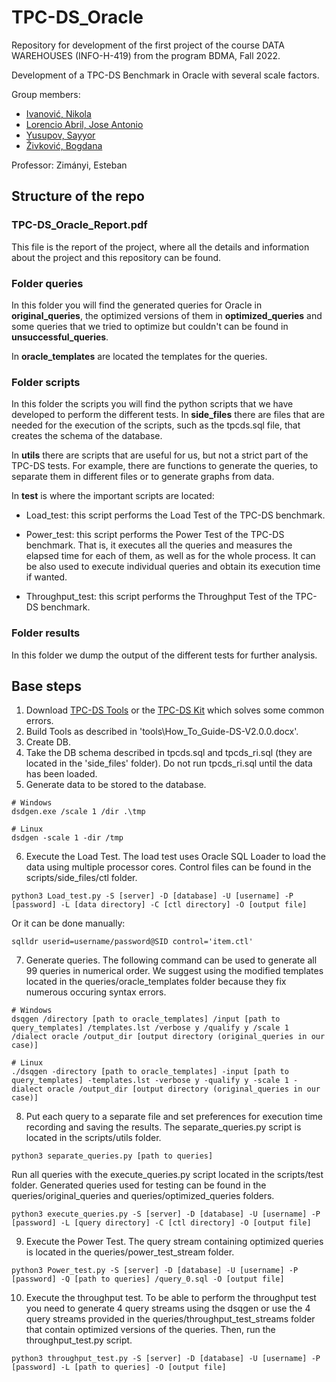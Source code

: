 # TPC-DS_Oracle
Repository for development of the first project of the course DATA WAREHOUSES (INFO-H-419) from the program BDMA, Fall 2022.

Development of a TPC-DS Benchmark in Oracle with several scale factors.

Group members:
- [Ivanović, Nikola](https://github.com/ivanovicnikola)
- [Lorencio Abril, Jose Antonio](https://github.com/Lorenc1o)
- [Yusupov, Sayyor](https://github.com/SYusupov)
- [Živković, Bogdana](https://github.com/zivkovicbogdana)

Professor: Zimányi, Esteban

## Structure of the repo

### TPC-DS_Oracle_Report.pdf
This file is the report of the project, where all the details and information about the project and this repository can be found.

### Folder queries
In this folder you will find the generated queries for Oracle in **original_queries**, the optimized versions of them in **optimized_queries** and some queries that we tried to optimize but couldn't can be found in **unsuccessful_queries**.

In **oracle_templates** are located the templates for the queries.

### Folder scripts
In this folder the scripts you will find the python scripts that we have developed to perform the different tests. In **side_files** there are files that are needed for the execution of the scripts, such as the tpcds.sql file, that creates the schema of the database.

In **utils** there are scripts that are useful for us, but not a strict part of the TPC-DS tests. For example, there are functions to generate the queries, to separate them in different files or to generate graphs from data.

In **test** is where the important scripts are located:

- Load_test: this script performs the Load Test of the TPC-DS benchmark.

- Power_test: this script performs the Power Test of the TPC-DS benchmark. That is, it executes all the queries and measures the elapsed time for each of them, as well as for the whole process. It can be also used to execute individual queries and obtain its execution time if wanted.

- Throughput_test: this script performs the Throughput Test of the TPC-DS benchmark. 

### Folder results
In this folder we dump the output of the different tests for further analysis.

## Base steps
  1. Download [TPC-DS Tools](https://www.tpc.org/tpc_documents_current_versions/current_specifications5.asp) or the [TPC-DS Kit](https://github.com/gregrahn/tpcds-kit) which solves some common errors.
  2. Build Tools as described in 'tools\How_To_Guide-DS-V2.0.0.docx'.
  3. Create DB.
  4. Take the DB schema described in tpcds.sql and tpcds_ri.sql (they are located in the 'side_files' folder). Do not run tpcds_ri.sql until the data has been loaded.
  5. Generate data to be stored to the database.
  
    # Windows
    dsdgen.exe /scale 1 /dir .\tmp
    
    # Linux
    dsdgen -scale 1 -dir /tmp
    
  6. Execute the Load Test. The load test uses Oracle SQL Loader to load the data using multiple processor cores. Control files can be found in the scripts/side_files/ctl folder.
  
    python3 Load_test.py -S [server] -D [database] -U [username] -P [password] -L [data directory] -C [ctl directory] -O [output file]

Or it can be done manually:

    sqlldr userid=username/password@SID control='item.ctl'
    
  7. Generate queries. The following command can be used to generate all 99 queries in numerical order. We suggest using the modified templates located in the queries/oracle_templates folder because they fix numerous occuring syntax errors.
  
    # Windows
    dsqgen /directory [path to oracle_templates] /input [path to query_templates] /templates.lst /verbose y /qualify y /scale 1 /dialect oracle /output_dir [output directory (original_queries in our case)]
    
    # Linux
    ./dsqgen -directory [path to oracle_templates] -input [path to query_templates] -templates.lst -verbose y -qualify y -scale 1 -dialect oracle /output_dir [output directory (original_queries in our case)]
    
  8. Put each query to a separate file and set preferences for execution time recording and saving the results. The separate_queries.py script is located in the scripts/utils folder.
  
    python3 separate_queries.py [path to queries]
    
Run all queries with the execute_queries.py script located in the scripts/test folder. Generated queries used for testing can be found in the queries/original_queries and queries/optimized_queries folders.

    python3 execute_queries.py -S [server] -D [database] -U [username] -P [password] -L [query directory] -C [ctl directory] -O [output file]
    
  9. Execute the Power Test. The query stream containing optimized queries is located in the queries/power_test_stream folder.
  
    python3 Power_test.py -S [server] -D [database] -U [username] -P [password] -Q [path to queries] /query_0.sql -O [output file]
  
  10. Execute the throughput test. To be able to perform the throughput test you need to generate 4 query streams using the dsqgen or use the 4 query streams provided in the queries/throughput_test_streams folder that contain optimized versions of the queries. Then, run the throughput_test.py script.
  
    python3 throughput_test.py -S [server] -D [database] -U [username] -P [password] -L [path to queries] -O [output file]
